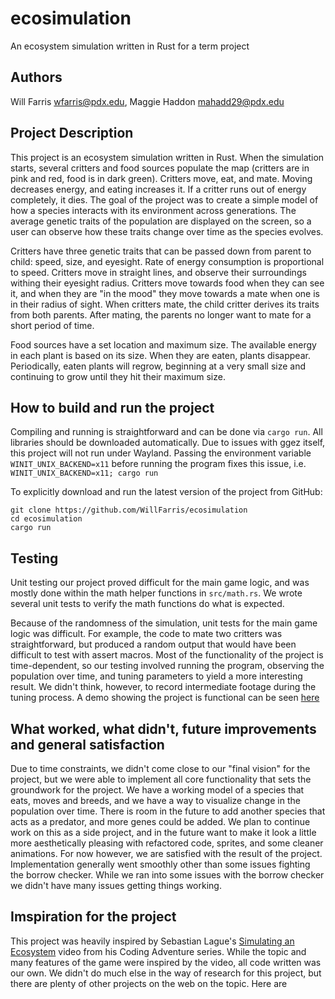 # ecosimulation
An ecosystem simulation written in Rust for a term project

## Authors
Will Farris <wfarris@pdx.edu>,
Maggie Haddon <mahadd29@pdx.edu>

## Project Description
This project is an ecosystem simulation written in Rust. When the simulation starts, several critters and food sources populate the map (critters are in pink and red, food is in dark green). Critters move, eat, and mate.  Moving decreases energy, and eating increases it. If a critter runs out of energy completely, it dies. The goal of the project was to create a simple model of how a species interacts with its environment across generations. The average genetic traits of the population are displayed on the screen, so a user can observe how these traits change over time as the species evolves.

Critters have three genetic traits that can be passed down from parent to child: speed, size, and eyesight.
Rate of energy consumption is proportional to speed. Critters move in straight lines, and observe their surroundings withing their eyesight radius. Critters move towards food when they can see it, and when they are "in the mood" they move towards a mate when one is in their radius of sight. When critters mate, the child critter derives its traits from both parents. After mating, the parents no longer want to mate for a short period of time.

Food sources have a set location and maximum size.  The available energy in each plant is based on its size. When they are eaten, plants disappear.  Periodically, eaten plants will regrow, beginning at a very small size and continuing to grow until they hit their maximum size.

## How to build and run the project
Compiling and running is straightforward and can be done via `cargo run`. All libraries should be downloaded automatically.
Due to issues with ggez itself, this project will not run under Wayland. Passing the environment variable `WINIT_UNIX_BACKEND=x11` before running the program fixes this issue, i.e.
`WINIT_UNIX_BACKEND=x11; cargo run`

To explicitly download and run the latest version of the project from GitHub:
```
git clone https://github.com/WillFarris/ecosimulation
cd ecosimulation
cargo run
```
## Testing
Unit testing our project proved difficult for the main game logic, and was mostly done within the math helper functions in `src/math.rs`. We wrote several unit tests to verify the math functions do what is expected.

Because of the randomness of the simulation, unit tests for the main game logic was difficult. For example, the code to mate two critters was straightforward, but produced a random output that would have been difficult to test with assert macros. Most of the functionality of the project is time-dependent, so our testing involved running the program, observing the population over time, and tuning parameters to yield a more interesting result. We didn't think, however, to record intermediate footage during the tuning process.
A demo showing the project is functional can be seen [here](https://youtu.be/eDj6maaKUwE)

## What worked, what didn't, future improvements and general satisfaction
Due to time constraints, we didn't come close to our "final vision" for the project, but we were able to implement all core functionality that sets the groundwork for the project. We have a working model of a species that eats, moves and breeds, and we have a way to visualize change in the population over time. There is room in the future to add another species that acts as a predator, and more genes could be added.
We plan to continue work on this as a side project, and in the future want to make it look a little more aesthetically pleasing with refactored code, sprites, and some cleaner animations. For now however, we are satisfied with the result of the project.
Implementation generally went smoothly other than some issues fighting the borrow checker. While we ran into some issues with the borrow checker we didn't have many issues getting things working.

## Imspiration for the project
This project was heavily inspired by Sebastian Lague's [Simulating an Ecosystem](https://www.youtube.com/watch?v=r_It_X7v-1E) video from his Coding Adventure series. While the topic and many features of the game were inspired by the video, all code written was our own.
We didn't do much else in the way of research for this project, but there are plenty of other projects on the web on the topic. Here are 